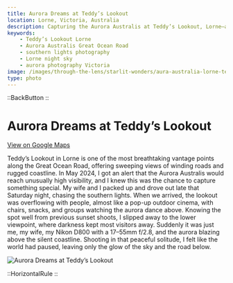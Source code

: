 ```yaml
---
title: Aurora Dreams at Teddy’s Lookout
location: Lorne, Victoria, Australia
description: Capturing the Aurora Australis at Teddy’s Lookout, Lorne—a night of color, crowds, and a quiet moment alone with the southern lights.
keywords:
    - Teddy’s Lookout Lorne
    - Aurora Australis Great Ocean Road
    - southern lights photography
    - Lorne night sky
    - aurora photography Victoria
image: /images/through-the-lens/starlit-wonders/aura-australia-lorne-teddys-lookout.jpg
type: photo
---
```


::BackButton
::

# Aurora Dreams at Teddy’s Lookout

<a href="https://www.google.com/maps/search/?api=1&query=Teddy's+Lookout,+Lorne,+Victoria,+Australia" target="_blank" rel="noopener noreferrer">View on Google Maps</a>

Teddy’s Lookout in Lorne is one of the most breathtaking vantage points along the Great Ocean Road, offering sweeping views of winding roads and rugged coastline. In May 2024, I got an alert that the Aurora Australis would reach unusually high visibility, and I knew this was the chance to capture something special. My wife and I packed up and drove out late that Saturday night, chasing the southern lights. When we arrived, the lookout was overflowing with people, almost like a pop-up outdoor cinema, with chairs, snacks, and groups watching the aurora dance above. Knowing the spot well from previous sunset shoots, I slipped away to the lower viewpoint, where darkness kept most visitors away. Suddenly it was just me, my wife, my Nikon D800 with a 17–55mm f/2.8, and the aurora blazing above the silent coastline. Shooting in that peaceful solitude, I felt like the world had paused, leaving only the glow of the sky and the road below.

![Aurora Dreams at Teddy’s Lookout](/images/through-the-lens/starlit-wonders/aura-australia-lorne-teddys-lookout.jpg)

<div class="mb-8"></div>

::HorizontalRule
::
